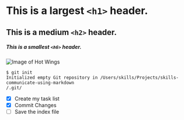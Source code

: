 # This is a largest `<h1>` header.
## This is a medium `<h2>` header.
##### This is a smallest `<h6>` header.
![Image of Hot Wings](https://www.christinascucina.com/wp-content/uploads/2013/10/no-fry-hot-wings-1.jpg)

```
$ git init
Initialized empty Git repository in /Users/skills/Projects/skills-communicate-using-markdown
/.git/
```

- [x] Create my task list
- [x] Commit Changes
- [ ] Save the index file
